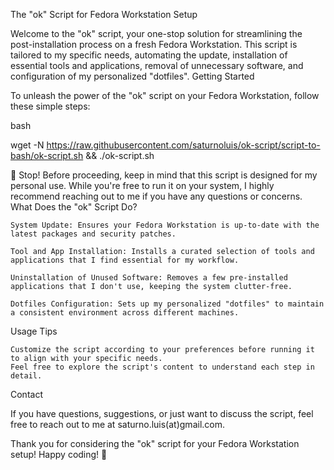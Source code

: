 The "ok" Script for Fedora Workstation Setup

Welcome to the "ok" script, your one-stop solution for streamlining the post-installation process on a fresh Fedora Workstation. This script is tailored to my specific needs, automating the update, installation of essential tools and applications, removal of unnecessary software, and configuration of my personalized "dotfiles".
Getting Started

To unleash the power of the "ok" script on your Fedora Workstation, follow these simple steps:

bash

wget -N https://raw.githubusercontent.com/saturnoluis/ok-script/script-to-bash/ok-script.sh && ./ok-script.sh

🛑 Stop! Before proceeding, keep in mind that this script is designed for my personal use. While you're free to run it on your system, I highly recommend reaching out to me if you have any questions or concerns.
What Does the "ok" Script Do?

    System Update: Ensures your Fedora Workstation is up-to-date with the latest packages and security patches.

    Tool and App Installation: Installs a curated selection of tools and applications that I find essential for my workflow.

    Uninstallation of Unused Software: Removes a few pre-installed applications that I don't use, keeping the system clutter-free.

    Dotfiles Configuration: Sets up my personalized "dotfiles" to maintain a consistent environment across different machines.

Usage Tips

    Customize the script according to your preferences before running it to align with your specific needs.
    Feel free to explore the script's content to understand each step in detail.

Contact

If you have questions, suggestions, or just want to discuss the script, feel free to reach out to me at saturno.luis(at)gmail.com.

Thank you for considering the "ok" script for your Fedora Workstation setup! Happy coding! 🚀
